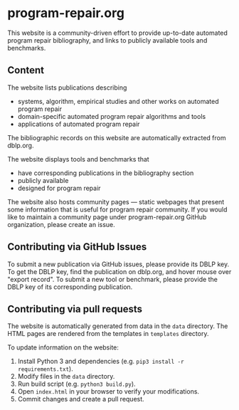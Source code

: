 # program-repair.org #

This website is a community-driven effort to provide up-to-date automated program repair bibliography, and links to publicly available tools and benchmarks.

## Content ##

The website lists publications describing

* systems, algorithm, empirical studies and other works on automated program repair
* domain-specific automated program repair algorithms and tools
* applications of automated program repair

The bibliographic records on this website are automatically extracted from dblp.org.

The website displays tools and benchmarks that

* have corresponding publications in the bibliography section
* publicly available
* designed for program repair

The website also hosts community pages &mdash; static webpages that present some information that is useful for program repair community.
If you would like to maintain a community page under program-repair.org GitHub organization, please create an issue.

## Contributing via GitHub Issues ##

To submit a new publication via GitHub issues, please provide its DBLP key. To get the DBLP key, find the publication on dblp.org, and hover mouse over "export record". To submit a new tool or benchmark, please provide the DBLP key of its corresponding publication.

## Contributing via pull requests ##

The website is automatically generated from data in the `data` directory. The HTML pages are rendered from the templates in `templates` directory.

To update information on the website:

1. Install Python 3 and dependencies (e.g. `pip3 install -r requirements.txt`).
2. Modify files in the `data` directory.
3. Run build script (e.g. `python3 build.py`).
4. Open `index.html` in your browser to verify your modifications.
5. Commit changes and create a pull request.
